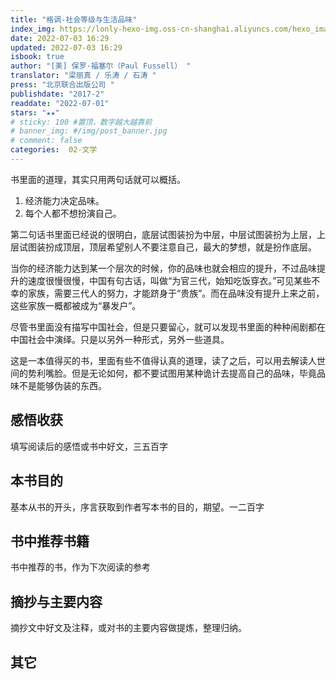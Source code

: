 ```yaml
---
title: "格调-社会等级与生活品味"
index_img: https://lonly-hexo-img.oss-cn-shanghai.aliyuncs.com/hexo_images/_/1656836971169.png
date: 2022-07-03 16:29
updated: 2022-07-03 16:29
isbook: true
author: "[美] 保罗·福塞尔（Paul Fussell） "
translator: "梁丽真 / 乐涛 / 石涛 "
press: "北京联合出版公司 "
publishdate: "2017-2"
readdate: "2022-07-01"
stars: "★★" 
# sticky: 100 #置顶，数字越大越靠前
# banner_img: #/img/post_banner.jpg
# comment: false
categories:  02-文学
---
```


书里面的道理，其实只用两句话就可以概括。

 1. 经济能力决定品味。
 2. 每个人都不想扮演自己。

第二句话书里面已经说的很明白，底层试图装扮为中层，中层试图装扮为上层，上层试图装扮成顶层，顶层希望别人不要注意自己，最大的梦想，就是扮作底层。

当你的经济能力达到某一个层次的时候，你的品味也就会相应的提升，不过品味提升的速度很慢很慢，中国有句古话，叫做“为官三代，始知吃饭穿衣。”可见某些不幸的家族，需要三代人的努力，才能跻身于“贵族”。而在品味没有提升上来之前，这些家族一概都被成为“暴发户”。

尽管书里面没有描写中国社会，但是只要留心，就可以发现书里面的种种闹剧都在中国社会中演绎。只是以另外一种形式，另外一些道具。

这是一本值得买的书，里面有些不值得认真的道理，读了之后，可以用去解读人世间的势利嘴脸。但是无论如何，都不要试图用某种诡计去提高自己的品味，毕竟品味不是能够伪装的东西。



## 感悟收获
填写阅读后的感悟或书中好文，三五百字
<!--more-->

## 本书目的
基本从书的开头，序言获取到作者写本书的目的，期望。一二百字
## 书中推荐书籍
书中推荐的书，作为下次阅读的参考
## 摘抄与主要内容
摘抄文中好文及注释，或对书的主要内容做提炼，整理归纳。
## 其它

